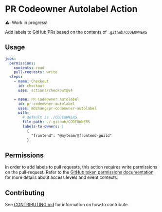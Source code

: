# PR Codeowner Autolabel Action

⚠️: Work in progress!

Add labels to GitHub PRs based on the contents of `.github/CODEOWNERS`

## Usage

```yaml
jobs:
  permissions:
    contents: read
    pull-requests: write
  steps:
    - name: Checkout
      id: checkout
      uses: actions/checkout@v4

    - name: PR Codeowner Autolabel
      id: pr-codeowner-autolabel
      uses: mdzhang/pr-codeowner-autolabel
      with:
        # default is ./CODEOWNERS
        file-path: ./.github/CODEOWNERS
        labels-to-owners: |
          {
            "frontend": "@myteam/@frontend-guild"
          }
```

## Permissions

In order to add labels to pull requests, this action requires write permissions on the pull-request.
Refer to the [GitHub token permissions documentation](https://docs.github.com/en/actions/security-guides/automatic-token-authentication#permissions-for-the-github_token) for more details about access levels and event contexts.

## Contributing

See [CONTRIBUTING.md](./CONTRIBUTING.md) for information on how to contribute.
